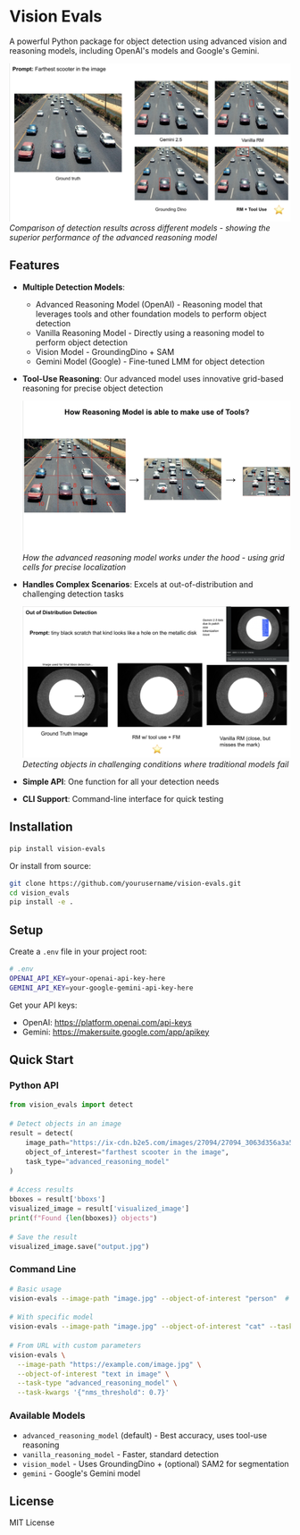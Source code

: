 # Vision Evals

A powerful Python package for object detection using advanced vision and reasoning models, including OpenAI's models and Google's Gemini.

![Example Results](assets/example_results.png)
*Comparison of detection results across different models - showing the superior performance of the advanced reasoning model*

## Features

- **Multiple Detection Models**: 
  - Advanced Reasoning Model (OpenAI) - Reasoning model that leverages tools and other foundation models to perform object detection
  - Vanilla Reasoning Model - Directly using a reasoning model to perform object detection
  - Vision Model - GroundingDino + SAM
  - Gemini Model (Google) - Fine-tuned LMM for object detection

- **Tool-Use Reasoning**: Our advanced model uses innovative grid-based reasoning for precise object detection
  
  ![Internal Workings](assets/internal_workings.png)
  *How the advanced reasoning model works under the hood - using grid cells for precise localization*

- **Handles Complex Scenarios**: Excels at out-of-distribution and challenging detection tasks
  
  ![Hard Example](assets/hard_example.png)
  *Detecting objects in challenging conditions where traditional models fail*

- **Simple API**: One function for all your detection needs
- **CLI Support**: Command-line interface for quick testing

## Installation

```bash
pip install vision-evals
```

Or install from source:
```bash
git clone https://github.com/yourusername/vision-evals.git
cd vision_evals
pip install -e .
```

## Setup

Create a `.env` file in your project root:

```bash
# .env
OPENAI_API_KEY=your-openai-api-key-here
GEMINI_API_KEY=your-google-gemini-api-key-here
```

Get your API keys:
- OpenAI: https://platform.openai.com/api-keys
- Gemini: https://makersuite.google.com/app/apikey

## Quick Start

### Python API

```python
from vision_evals import detect

# Detect objects in an image
result = detect(
    image_path="https://ix-cdn.b2e5.com/images/27094/27094_3063d356a3a54cc3859537fd23c5ba9d_1539205710.jpeg",  # or image-path
    object_of_interest="farthest scooter in the image",
    task_type="advanced_reasoning_model"
)

# Access results
bboxes = result['bboxs']
visualized_image = result['visualized_image']
print(f"Found {len(bboxes)} objects")

# Save the result
visualized_image.save("output.jpg")
```

### Command Line

```bash
# Basic usage
vision-evals --image-path "image.jpg" --object-of-interest "person"  # "advanced_reasoning_model" used by default

# With specific model
vision-evals --image-path "image.jpg" --object-of-interest "cat" --task-type "gemini"

# From URL with custom parameters
vision-evals \
  --image-path "https://example.com/image.jpg" \
  --object-of-interest "text in image" \
  --task-type "advanced_reasoning_model" \
  --task-kwargs '{"nms_threshold": 0.7}'
```

### Available Models

- `advanced_reasoning_model` (default) - Best accuracy, uses tool-use reasoning
- `vanilla_reasoning_model` - Faster, standard detection
- `vision_model` - Uses GroundingDino + (optional) SAM2 for segmentation
- `gemini` - Google's Gemini model

## License

MIT License